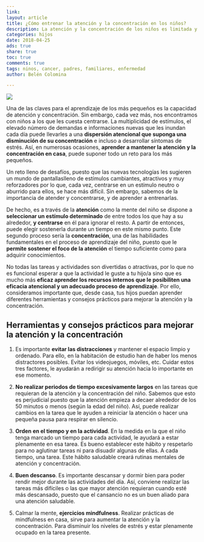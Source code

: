 ```yaml
---
link:
layout: article
title: ¿Cómo entrenar la atención y la concentración en los niños?
description: La atención y la concentración de los niños es limitada y por eso es importante que la entrenen. Con unos pocos consejos lograremos que aprendan a concentrarse.
categories: hijos
date: 2018-04-25
ads: true
share: true
toc: true
comments: true
tags: ninos, cancer, padres, familiares, enfermedad
author: Belén Colomina

---
```

![](http://familiasana.info/images/hijos/nino-concentrado-c_0.jpg)

Una de las claves para el aprendizaje de los más pequeños es la capacidad de atención y concentración. Sin embargo, cada vez más, nos encontramos con niños a los que les cuesta centrarse. La multiplicidad de estímulos, el elevado número de demandas e informaciones nuevas que les inundan cada día puede llevarles a una **dispersión atencional que suponga una disminución de su concentración** e incluso a desarrollar síntomas de estrés. Así, en numerosas ocasiones, **aprender a mantener la atención y la concentración en casa**, puede suponer todo un reto para los más pequeños.

Un reto lleno de desafíos, puesto que las nuevas tecnologías les sugieren un mundo de pantallaslleno de estímulos cambiantes, atractivos y muy reforzadores por lo que, cada vez, centrarse en un estímulo neutro o aburrido para ellos, se hace más difícil. Sin embargo, sabemos de la importancia de atender y concentrarse, y de aprender a entrenarlas.

De hecho, es a través de la **atención** como la mente del niño se dispone a **seleccionar un estímulo determinado** de entre todos los que hay a su alrededor, **y centrarse** en él para ignorar el resto. A partir de entonces, puede elegir sostenerla durante un tiempo en este mismo punto. Este segundo proceso sería la **concentración**, una de las habilidades fundamentales en el proceso de aprendizaje del niño, puesto que le **permite sostener el foco de la atención** el tiempo suficiente como para adquirir conocimientos.

No todas las tareas y actividades son divertidas o atractivas, por lo que no es funcional esperar a que la actividad le guste a tu hijo/a sino que es mucho más **eficaz aprender los recursos internos que le posibiliten una eficacia atencional y un adecuado proceso de aprendizaje**. Por ello, consideramos importante que, desde casa, tus hijos puedan aprender diferentes herramientas y consejos prácticos para mejorar la atención y la concentración.

## Herramientas y consejos prácticos para mejorar la atención y la concentración

1. Es importante **evitar las distracciones** y mantener el espacio limpio y ordenado. Para ello, en la habitación de estudio han de haber los menos distractores posibles. Evitar los videojuegos, móviles, etc. Cuidar estos tres factores, le ayudarán a redirigir su atención hacia lo importante en ese momento.

2. **No realizar periodos de tiempo excesivamente largos** en las tareas que requieran de la atención y la concentración del niño. Sabemos que esto es perjudicial puesto que la atención empieza a decaer alrededor de los 50 minutos o menos (según la edad del niño). Así, puede realizar cambios en la tarea que le ayuden a reiniciar la atención o hacer una pequeña pausa para respirar en silencio.

3. **Orden en el tiempo y en la actividad**. En la medida en la que el niño tenga marcado un tiempo para cada actividad, le ayudará a estar plenamente en esa tarea. Es bueno establecer este hábito y respetarlo para no aglutinar tareas ni para disuadir algunas de ellas. A cada tiempo, una tarea. Este hábito saludable creará rutinas mentales de atención y concentración.

4. **Buen descanso**. Es importante descansar y dormir bien para poder rendir mejor durante las actividades del día. Así, conviene realizar las tareas más difíciles o las que mayor atención requieran cuando esté más descansado, puesto que el cansancio no es un buen aliado para una atención saludable.

5. Calmar la mente, **ejercicios mindfulness**. Realizar prácticas de mindfulness en casa, sirve para aumentar la atención y la concentración. Para disminuir los niveles de estrés y estar plenamente ocupado en la tarea presente. 
